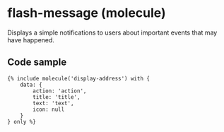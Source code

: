 # flash-message (molecule)

Displays a simple notifications to users about important events that may have happened.

## Code sample

```
{% include molecule('display-address') with {
    data: {
        action: 'action',
        title: 'title',
        text: 'text',
        icon: null
    }
} only %}
```
